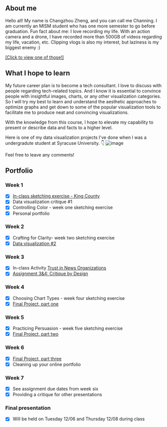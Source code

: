 ## About me
Hello all! My name is Changzhou Zheng, and you can call me Channing. I am currently an MISM student who has one more semester to go before graduation. Fun fact about me: I love recording my life. With an action camera and a drone, I have recorded more than 500GB of videos regarding my life, vacation, etc. Clipping vlogs is also my interest, but laziness is my biggest enemy :)

[[Click to view one of those!]](https://www.bilibili.com/video/BV1Ve4y12782/?share_source=copy_web&vd_source=7daa07c7d33adcb118ebc0eb4c0a4079)

## What I hope to learn
My future career plan is to become a tech consultant. I love to discuss with people regarding tech-related topics. And I know it is essential to convince people with insightful images, charts, or any other visualization categories. So I will try my best to learn and understand the aesthetic approaches to optimize graphs and get down to some of the popular visualization tools to facilitate me to produce neat and convincing visualizations.

With the knowledge from this course, I hope to elevate my capability to present or describe data and facts to a higher level.

Here is one of my data visualization projects I've done when I was a undergradute student at Syracuse University. 👇 
![image](https://user-images.githubusercontent.com/102596125/199372134-248edcfb-cb8b-4da4-8564-6850e4aa9568.png)

Feel free to leave any comments!

## Portfolio
### Week 1
- [x] [In-class sketching exercise - King County](https://channingatcmu.github.io/94870-B2-Tell-Stories-with-Data---Channing/Week2KingCounty.html)
- [x] Data visualization critique #1
- [x] Controlling Color - week one sketching exercise
- [x] Personal portfolio

### Week 2
- [x] Crafting for Clarity- week two sketching exercise
- [x] [Data visualization #2](https://channingatcmu.github.io/94870-B2-Tell-Stories-with-Data---Channing/dataviz2.html)

### Week 3
- [x] In-class Activity [Trust in News Organizations](https://channingatcmu.github.io/94870-B2-Tell-Stories-with-Data---Channing/trustInMedia.html)
- [x] [Assignment 3&4: Critique by Design](https://channingatcmu.github.io/94870-B2-Tell-Stories-with-Data---Channing/CritiquebyDesign.html)

### Week 4
- [x] Choosing Chart Types - week four sketching exercise
- [x] [Final Project, part one](https://channingatcmu.github.io/94870-B2-Tell-Stories-with-Data---Channing/final_project_Channing.html)

### Week 5
- [x] Practicing Persuasion - week five sketching exercise
- [x] [Final Project, part two](https://channingatcmu.github.io/94870-B2-Tell-Stories-with-Data---Channing/final_project_PartII.html)

### Week 6
- [x] [Final Project, part three](https://channingatcmu.github.io/94870-B2-Tell-Stories-with-Data---Channing/Final_project_PartIII.html)
- [x] Cleaning up your online portfolio

### Week 7
- [x] See assignment due dates from week six
- [x] Providing a critique for other presentations

### Final presentation
- [x] Will be held on Tuesday 12/06 and Thursday 12/08 during class
